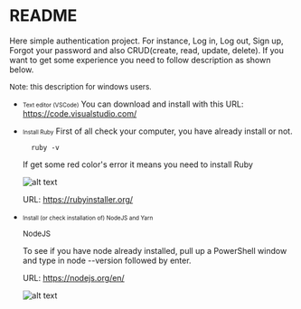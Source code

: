 # README

Here simple authentication project. 
For instance, Log in, Log out, Sign up, Forgot your password and also CRUD(create, read, update, delete).
If you want to get some experience you need to follow description as shown below.

 <font size=2> Note: this description for windows users.</font> 

* <font size=1>Text editor (VSCode)</font> 
    You can download and install with this URL: https://code.visualstudio.com/

* <font size=1>Install Ruby</font> 
    First of all check your computer, you have already install or not.

        ruby -v

    If get some red color's error it means you need to install Ruby
        
    ![alt text](https://img-c.udemycdn.com/redactor/raw/2020-02-19_08-50-19-ed6e2eb5ee8c77bdc12d0e4284a4bd91.png)

    URL: https://rubyinstaller.org/


* <font size=1>Install (or check installation of) NodeJS and Yarn</font> 

    <font size=2>NodeJS</font> 

    To see if you have node already installed, pull up a PowerShell window and type in node --version followed by enter.

    URL: https://nodejs.org/en/

     ![alt text](https://img-c.udemycdn.com/redactor/raw/2020-02-19_09-17-29-43996a8c160e2be3f99fc8dc523969c6.png)


